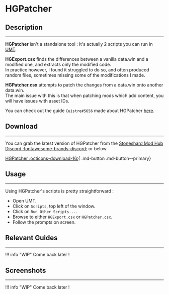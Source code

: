 # HGPatcher

## Description

---

**HGPatcher** isn't a standalone tool : It's actually 2 scripts you can run in [UMT](undertalemodtool.md).

**HGExport.csx** finds the differences between a vanilla data.win and a modified one, and extracts only the modified code.  
In practice however, I found it struggled to do so, and often produced random files, sometimes missing some of the modifications I made.

**HGPatcher.csx** attempts to patch the changes from a data.win onto another data.win.  
The main issue with this is that when patching mods which add content, you will have issues with asset IDs.

You can check out the guide `Cuistre#5656` made about HGPatcher [here](https://docs.google.com/document/d/1nDdEWc_3JZ7s08oWJ5h2j0tSgOSdeUq76_yMzvQyC2s/edit#heading=h.6e401rtx4zo).

## Download

---

You can grab the latest version of HGPatcher from the [Stoneshard Mod Hub Discord :fontawesome-brands-discord:](https://discord.gg/YxfRKYUuht) or below.

[HGPatcher :octicons-download-16:](../downloads/HGPatcher.zip){ .md-button .md-button--primary}

## Usage

---

Using HGPatcher's scripts is pretty straightforward :

- Open UMT.
- Click on `Scripts`, top left of the window.
- Click on `Run Other Scripts...`.
- Browse to either `HGExport.csx` or `HGPatcher.csx`.
- Follow the prompts on screen.

## Relevant Guides

---

!!! info "WIP"
    Come back later !

## Screenshots

---

!!! info "WIP"
    Come back later !
